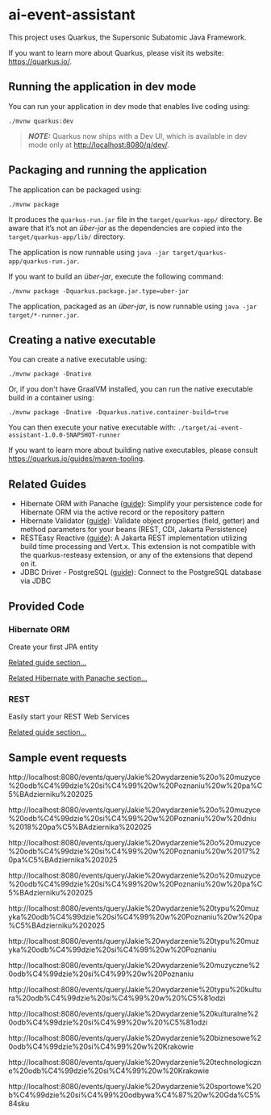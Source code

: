 # ai-event-assistant

This project uses Quarkus, the Supersonic Subatomic Java Framework.

If you want to learn more about Quarkus, please visit its website: <https://quarkus.io/>.

## Running the application in dev mode

You can run your application in dev mode that enables live coding using:

```shell script
./mvnw quarkus:dev
```

> **_NOTE:_**  Quarkus now ships with a Dev UI, which is available in dev mode only at <http://localhost:8080/q/dev/>.

## Packaging and running the application

The application can be packaged using:

```shell script
./mvnw package
```

It produces the `quarkus-run.jar` file in the `target/quarkus-app/` directory.
Be aware that it’s not an _über-jar_ as the dependencies are copied into the `target/quarkus-app/lib/` directory.

The application is now runnable using `java -jar target/quarkus-app/quarkus-run.jar`.

If you want to build an _über-jar_, execute the following command:

```shell script
./mvnw package -Dquarkus.package.jar.type=uber-jar
```

The application, packaged as an _über-jar_, is now runnable using `java -jar target/*-runner.jar`.

## Creating a native executable

You can create a native executable using:

```shell script
./mvnw package -Dnative
```

Or, if you don't have GraalVM installed, you can run the native executable build in a container using:

```shell script
./mvnw package -Dnative -Dquarkus.native.container-build=true
```

You can then execute your native executable with: `./target/ai-event-assistant-1.0.0-SNAPSHOT-runner`

If you want to learn more about building native executables, please consult <https://quarkus.io/guides/maven-tooling>.

## Related Guides

- Hibernate ORM with Panache ([guide](https://quarkus.io/guides/hibernate-orm-panache)): Simplify your persistence code for Hibernate ORM via the active record or the repository pattern
- Hibernate Validator ([guide](https://quarkus.io/guides/validation)): Validate object properties (field, getter) and method parameters for your beans (REST, CDI, Jakarta Persistence)
- RESTEasy Reactive ([guide](https://quarkus.io/guides/resteasy-reactive)): A Jakarta REST implementation utilizing build time processing and Vert.x. This extension is not compatible with the quarkus-resteasy extension, or any of the extensions that depend on it.
- JDBC Driver - PostgreSQL ([guide](https://quarkus.io/guides/datasource)): Connect to the PostgreSQL database via JDBC

## Provided Code

### Hibernate ORM

Create your first JPA entity

[Related guide section...](https://quarkus.io/guides/hibernate-orm)

[Related Hibernate with Panache section...](https://quarkus.io/guides/hibernate-orm-panache)


### REST

Easily start your REST Web Services

[Related guide section...](https://quarkus.io/guides/getting-started-reactive#reactive-jax-rs-resources)


## Sample event requests

http://localhost:8080/events/query/Jakie%20wydarzenie%20o%20muzyce%20odb%C4%99dzie%20si%C4%99%20w%20Poznaniu%20w%20pa%C5%BAdzierniku%202025

http://localhost:8080/events/query/Jakie%20wydarzenie%20o%20muzyce%20odb%C4%99dzie%20si%C4%99%20w%20Poznaniu%20w%20dniu%2018%20pa%C5%BAdziernika%202025

http://localhost:8080/events/query/Jakie%20wydarzenie%20o%20muzyce%20odb%C4%99dzie%20si%C4%99%20w%20Poznaniu%20w%2017%20pa%C5%BAdziernika%202025

http://localhost:8080/events/query/Jakie%20wydarzenie%20o%20muzyce%20odb%C4%99dzie%20si%C4%99%20w%20Poznaniu%20w%20pa%C5%BAdzierniku%202025

http://localhost:8080/events/query/Jakie%20wydarzenie%20typu%20muzyka%20odb%C4%99dzie%20si%C4%99%20w%20Poznaniu%20w%20pa%C5%BAdzierniku%202025

http://localhost:8080/events/query/Jakie%20wydarzenie%20typu%20muzyka%20odb%C4%99dzie%20si%C4%99%20w%20Poznaniu

http://localhost:8080/events/query/Jakie%20wydarzenie%20muzyczne%20odb%C4%99dzie%20si%C4%99%20w%20Poznaniu

http://localhost:8080/events/query/Jakie%20wydarzenie%20typu%20kultura%20odb%C4%99dzie%20si%C4%99%20w%20%C5%81odzi

http://localhost:8080/events/query/Jakie%20wydarzenie%20kulturalne%20odb%C4%99dzie%20si%C4%99%20w%20%C5%81odzi

http://localhost:8080/events/query/Jakie%20wydarzenie%20biznesowe%20odb%C4%99dzie%20si%C4%99%20w%20Krakowie

http://localhost:8080/events/query/Jakie%20wydarzenie%20technologiczne%20odb%C4%99dzie%20si%C4%99%20w%20Krakowie

http://localhost:8080/events/query/Jakie%20wydarzenie%20sportowe%20b%C4%99dzie%20si%C4%99%20odbywa%C4%87%20w%20Gda%C5%84sku



